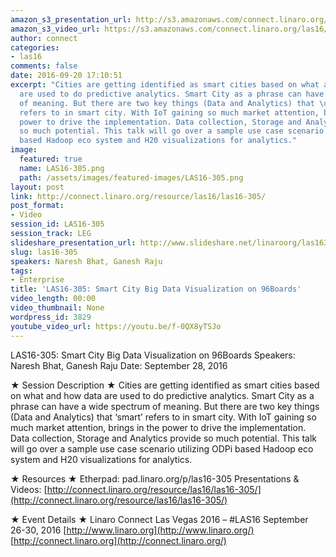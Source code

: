 ```yaml
---
amazon_s3_presentation_url: http://s3.amazonaws.com/connect.linaro.org/las16/Presentations/Wednesday/LAS16-305%20-%20Big%20Data%20usecase%20demo%20and%20Big%20Data%20Benchmarking%20Standards.pdf
amazon_s3_video_url: https://s3.amazonaws.com/connect.linaro.org/las16/Videos/Wednesday/LAS16-305%20Upstream%2C%20porting%2C%20performance%20testing%20and.mp4
author: connect
categories:
- las16
comments: false
date: 2016-09-20 17:10:51
excerpt: "Cities are getting identified as smart cities based on what and how data
  are used to do predictive analytics. Smart City as a phrase can have a wide spectrum
  of meaning. But there are two key things (Data and Analytics) that \u2018smart\u2019
  refers to in smart city. With IoT gaining so much market attention, brings in the
  power to drive the implementation. Data collection, Storage and Analytics provide
  so much potential. This talk will go over a sample use case scenario utilizing ODPi
  based Hadoop eco system and H20 visualizations for analytics."
image:
  featured: true
  name: LAS16-305.png
  path: /assets/images/featured-images/LAS16-305.png
layout: post
link: http://connect.linaro.org/resource/las16/las16-305/
post_format:
- Video
session_id: LAS16-305
session_track: LEG
slideshare_presentation_url: http://www.slideshare.net/linaroorg/las16305-smart-city-big-data-visualization-on-96boards
slug: las16-305
speakers: Naresh Bhat, Ganesh Raju
tags:
- Enterprise
title: 'LAS16-305: Smart City Big Data Visualization on 96Boards'
video_length: 00:00
video_thumbnail: None
wordpress_id: 3829
youtube_video_url: https://youtu.be/f-0QX8yTSJo
---
```


LAS16-305: Smart City Big Data Visualization on 96Boards
Speakers: Naresh Bhat, Ganesh Raju
Date: September 28, 2016

★ Session Description ★
Cities are getting identified as smart cities based on what and how data are used to do predictive analytics. Smart City as a phrase can have a wide spectrum of meaning. But there are two key things (Data and Analytics) that ‘smart’ refers to in smart city. With IoT gaining so much market attention, brings in the power to drive the implementation. Data collection, Storage and Analytics provide so much potential. This talk will go over a sample use case scenario utilizing ODPi based Hadoop eco system and H20 visualizations for analytics.

★ Resources ★
Etherpad: pad.linaro.org/p/las16-305
Presentations & Videos: [http://connect.linaro.org/resource/las16/las16-305/](http://connect.linaro.org/resource/las16/las16-305/)

★ Event Details ★
Linaro Connect Las Vegas 2016 – #LAS16
September 26-30, 2016
[http://www.linaro.org](http://www.linaro.org/)
[http://connect.linaro.org](http://connect.linaro.org/)
